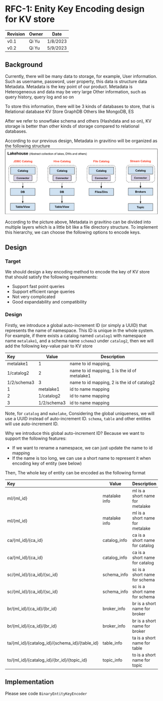 <!--
  Copyright 2023 Datastrato.
  This software is licensed under the Apache License version 2.
-->

# RFC-1: Enity Key Encoding design for KV store

| Revision | Owner |  Date |
| :------- |-------| ------|
| v0.1     | Qi Yu | 1/8/2023|
| v0.2     | Qi Yu | 5/9/2023|

## Background
Currently, there will be many data to storage, for example, 
User information. Such as username, password, user property, this data is structure data
Metadata. Metadata is the key point of our product. Metadata is Heterogeneous and data may be very large
Other information, such as query history, query log and so on

To store this information, there will be 3 kinds of databases to store, that is
Relational database
KV Store
GraphDB
Others like MongoDB, ES

After we refer to snowflake schema and others (Hashdata and so on), KV storage is better than other kinds of storage compared to relational databases.

According to our previous design, Metadata in gravitino will be organized as the following structure
![mc](../rfc-1/schema-overview.png)

According to the picture above, Metadata in gravitino can be divided into multiple layers which is a little bit like a file directory structure. To implement this hierarchy, we can choose the following options to encode keys.

## Design

### Target

We should design a key encoding method to encode the key of KV store that should satisfy the following requirements:
- Support fast point queries 
- Support efficient range queries
- Not very complicated 
- Good expandability and compatibility


### Design 

Firstly, we introduce a global auto-increment ID (or simply a UUID) that represents the name of namespace. This ID is unique in the whole system. 
For example, if there exists a catalog named `catalog1` with namespace name `metalake1`, and a schema name `schema3` under `catalog2`, then we will add the following key-value pair to KV store

| Key         | Value       | Description                                  | 
|:------------|-------------|----------------------------------------------|
| metalake1   | 1           | name to id mapping,                          |
| 1/catalog2  | 2           | name to id mapping, 1 is the id of metalake1 |
| 1/2/schema3 | 3           | name to id mapping, 2 is the id of catalog2  |
| 1           | metalake1   | id to name mapping                           |
| 2           | 1/catalog2  | id to name mapping                           |
| 3           | 1/2/schema3 | id to name mapping                           |

Note, for `catalog` and `makelake`, Considering the global uniqueness, we will use a UUID instead of auto-increment ID.
`schema`, `table` and other entities will use auto-increment ID.


Why we introduce this global auto-increment ID? Because we want to support the following features:
- If we want to rename a namespace, we can just update the name to id mapping
- If the name is too long, we can use a short name to represent it when encoding key of entity (see below)

Then, The whole key of entity can be encoded as the following format


| Key                                            | Value         | Description                     | 
|:-----------------------------------------------|---------------|---------------------------------|
| ml/{ml_id}                                     | matalake info | ml is a short name for metalake |
| ml/{ml_id}                                     | matalake info | ml is a short name for metalake |
| ca/{ml_id}/{ca_id}                             | catalog_info  | ca is a short name for catalog  |
| ca/{ml_id}/{ca_id}                             | catalog_info  | ca is a short name for catalog  |
| sc/{ml_id}/{ca_id}/{sc_id}                     | schema_info   | sc is a short name for schema   |
| sc/{ml_id}/{ca_id}/{sc_id}                     | schema_info   | sc is a short name for schema   |
| br/{ml_id}/{ca_id}/{br_id}                     | broker_info   | br is a short name for broker   |
| br/{ml_id}/{ca_id}/{br_id}                     | broker_info   | br is a short name for broker   |
| ta/{ml_id}/{catalog_id}/{schema_id}/{table_id} | table_info    | ta is a short name for table    |
| to/{ml_id}/{catalog_id}/{br_id}/{topic_id}     | topic_info    | to is a short name for topic    |

## Implementation

Please see code ```BinaryEntityKeyEncoder```



